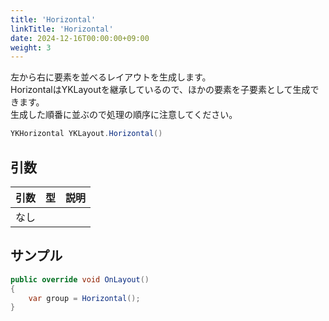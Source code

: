```yaml
---
title: 'Horizontal'
linkTitle: 'Horizontal'
date: 2024-12-16T00:00:00+09:00
weight: 3
---
```


左から右に要素を並べるレイアウトを生成します。  
HorizontalはYKLayoutを継承しているので、ほかの要素を子要素として生成できます。  
生成した順番に並ぶので処理の順序に注意してください。

```C#
YKHorizontal YKLayout.Horizontal()
```

## 引数
|引数|型|説明|
|--|--|--|
|なし|||


## サンプル

```C#
public override void OnLayout()
{
    var group = Horizontal();
}
```
